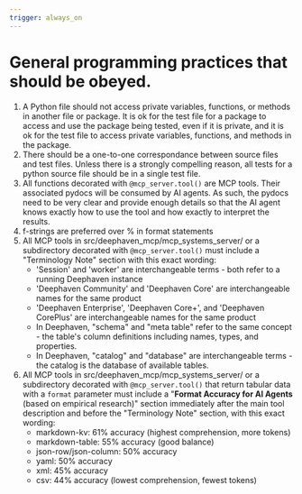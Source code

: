 ```yaml
---
trigger: always_on
---
```


# General programming practices that should be obeyed.
1. A Python file should not access private variables, functions, or methods in another file or package.  It is ok for the test file for a package to access and use the package being tested, even if it is private, and it is ok for the test file to access private variables, functions, and methods in the package.
2. There should be a one-to-one correspondance between source files and test files.  Unless there is a strongly compelling reason, all tests for a python source file should be in a single test file.
3. All functions decorated with `@mcp_server.tool()` are MCP tools.  Their associated pydocs will be consumed by AI agents.  As such, the pydocs need to be very clear and provide enough details so that the AI agent knows exactly how to use the tool and how exactly to interpret the results.
4. f-strings are preferred over % in format statements
5. All MCP tools in src/deephaven_mcp/mcp_systems_server/ or a subdirectory decorated with `@mcp_server.tool()` must include a "Terminology Note" section with this exact wording:
   - 'Session' and 'worker' are interchangeable terms - both refer to a running Deephaven instance
   - 'Deephaven Community' and 'Deephaven Core' are interchangeable names for the same product
   - 'Deephaven Enterprise', 'Deephaven Core+', and 'Deephaven CorePlus' are interchangeable names for the same product
   - In Deephaven, "schema" and "meta table" refer to the same concept - the table's column definitions including names, types, and properties.
   - In Deephaven, "catalog" and "database" are interchangeable terms - the catalog is the database of available tables.
6. All MCP tools in src/deephaven_mcp/mcp_systems_server/ or a subdirectory decorated with `@mcp_server.tool()` that return tabular data with a `format` parameter must include a "**Format Accuracy for AI Agents** (based on empirical research)" section immediately after the main tool description and before the "Terminology Note" section, with this exact wording:
    - markdown-kv: 61% accuracy (highest comprehension, more tokens)
    - markdown-table: 55% accuracy (good balance)
    - json-row/json-column: 50% accuracy
    - yaml: 50% accuracy
    - xml: 45% accuracy
    - csv: 44% accuracy (lowest comprehension, fewest tokens)